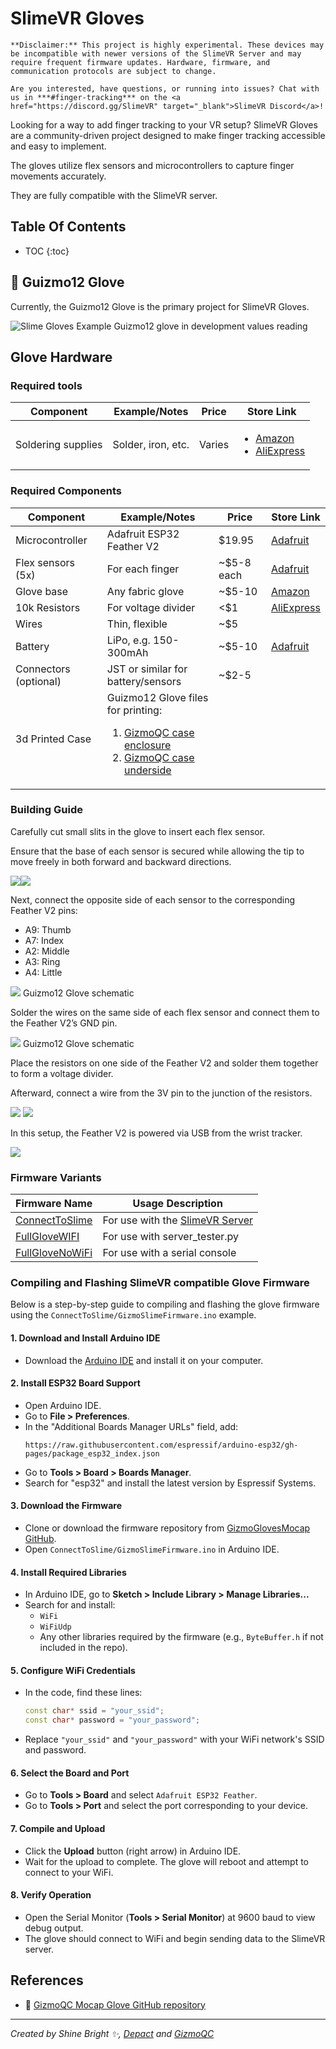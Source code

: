# SlimeVR Gloves

```admonish warning
**Disclaimer:** This project is highly experimental. These devices may be incompatible with newer versions of the SlimeVR Server and may require frequent firmware updates. Hardware, firmware, and communication protocols are subject to change.
```

```admonish info
Are you interested, have questions, or running into issues? Chat with us in ***#finger-tracking*** on the <a href="https://discord.gg/SlimeVR" target="_blank">SlimeVR Discord</a>!
```

Looking for a way to add finger tracking to your VR setup? SlimeVR Gloves are a community-driven project designed to make finger tracking accessible and easy to implement.

The gloves utilize flex sensors and microcontrollers to capture finger movements accurately.

They are fully compatible with the SlimeVR server.

## Table Of Contents

- TOC
{:toc}

## 🧤 Guizmo12 Glove
Currently, the Guizmo12 Glove is the primary project for SlimeVR Gloves.

<div class="embeddedVideo">
    <img src="assets/index/img/Guizmo12-glove.webp" alt="Slime Gloves Example" loading="lazy">
  Guizmo12 glove in development values reading
</div>

## Glove Hardware

### Required tools

<table>
  <thead>
    <tr>
      <th>Component</th>
      <th>Example/Notes</th>
      <th>Price</th>
      <th>Store Link</th>
    </tr>
  </thead>
  <tbody>
    <tr>
      <td>Soldering supplies</td>
      <td>Solder, iron, etc.</td>
      <td>Varies</td>
      <td>
        <ul>
          <li><a href="https://www.amazon.com/s?k=soldering+kit">Amazon</a></li>
          <li><a href="https://aliexpress.com/w/wholesale-soldering-kit.html?g=y&SearchText=soldering+kit&sortType=total_tranpro_desc">AliExpress</a></li>
        </ul>
      </td>
    </tr>
  </tbody>
</table>

### Required Components

<div class="table-wrapper">
  <table class="community-builds-table">
  <thead>
    <tr>
      <th>Component</th>
      <th>Example/Notes</th>
      <th>Price</th>
      <th>Store Link</th>
    </tr>
  </thead>
  <tbody>
    <tr>
      <td>Microcontroller</td>
      <td>Adafruit ESP32 Feather V2</td>
      <td>$19.95</td>
      <td><a href="https://www.adafruit.com/product/5400">Adafruit</a></td>
    </tr>
    <tr>
      <td>Flex sensors (5x)</td>
      <td>For each finger</td>
      <td>~$5-8 each</td>
      <td><a href="https://www.adafruit.com/product/1070">Adafruit</a></td>
    </tr>
    <tr>
      <td>Glove base</td>
      <td>Any fabric glove</td>
      <td>~$5-10</td>
      <td><a href="https://www.amazon.ca/-/fr/dp/B07FPN6WF4">Amazon</a></td>
    </tr>
    <tr>
      <td>10k Resistors</td>
      <td>For voltage divider</td>
      <td>&lt;$1</td>
      <td><a href="https://pl.aliexpress.com/w/wholesale-10k-resistor.html?spm=a2g0o.home.search.0">AliExpress</a></td>
    </tr>
    <tr>
      <td>Wires</td>
      <td>Thin, flexible</td>
      <td>~$5</td>
      <td></td>
    </tr>
    <tr>
      <td>Battery</td>
      <td>LiPo, e.g. 150-300mAh</td>
      <td>~$5-10</td>
      <td><a href="https://www.adafruit.com/product/1317">Adafruit</a></td>
    </tr>
    <tr>
      <td>Connectors (optional)</td>
      <td>JST or similar for battery/sensors</td>
      <td>~$2-5</td>
      <td></td>
    </tr>
    <tr>
      <td>3d Printed Case</td>
      <td>
        Guizmo12 Glove files for printing:
         <ol>
          <li><a href="./assets/index/stl/feather_TX_enclosure_V2_bottom_holes.stl">GizmoQC case enclosure</a></li>
          <li><a href="./assets/index/stl/feather_TX_underside.stl">GizmoQC case underside</a></li>
         </ol>
      </td>
      <td></td>
      <td></td>
    </tr>
  </tbody>
</table>
</div>

### Building Guide

Carefully cut small slits in the glove to insert each flex sensor.

Ensure that the base of each sensor is secured while allowing the tip to move freely in both forward and backward directions.

<div style="display: flex">
  <img src="assets/index/img/Glove-Building/Glove-FlexSensor-insertion.jpg" loading="lazy" class="small-size-image">
  <img src="assets/index/img/Glove-Building/Glove-FlexSensor-inserted.jpg" loading="lazy" class="small-size-image">
</div>

Next, connect the opposite side of each sensor to the corresponding Feather V2 pins:
- A9: Thumb
- A7: Index
- A2: Middle
- A3: Ring
- A4: Little

<div class="embeddedVideo">
  <img src="assets/index/img/Glove-Building/soldered-board.webp" loading="lazy" class="big-size-image">
  Guizmo12 Glove schematic 
</div>


Solder the wires on the same side of each flex sensor and connect them to the Feather V2’s GND pin.


<div class="embeddedVideo">
  <img src="assets/index/img/Guizmo12-glove-schematic.webp" loading="lazy" class="big-size-image">
  Guizmo12 Glove schematic 
</div>

Place the resistors on one side of the Feather V2 and solder them together to form a voltage divider.

Afterward, connect a wire from the 3V pin to the junction of the resistors.

<img src="assets/index/img/Glove-Building/board-soldering.webp" loading="lazy" class="big-size-image">

<img src="assets/index/img/Glove-Building/putting-glove-with-board-on-glove-with-flex-sensors.gif" loading="lazy" class="small-size-image">

In this setup, the Feather V2 is powered via USB from the wrist tracker.

<img src="assets/index/img/Glove-Building/glove-powered-by-waist-tracker.webp" loading="lazy" class="big-size-image">

### Firmware Variants

| Firmware Name                                                                             | Usage Description                                                            |
| ----------------------------------------------------------------------------------------- | ---------------------------------------------------------------------------- |
| [ConnectToSlime](https://github.com/Guizmo12/gizmoglovesmocap/tree/main/ConnectToSlime)   | For use with the [SlimeVR Server](https://github.com/SlimeVR/SlimeVR-Server) |
| [FullGloveWIFI](https://github.com/Guizmo12/gizmoglovesmocap/tree/main/FullGloveWiFi)     | For use with server_tester.py                                                |
| [FullGloveNoWiFi](https://github.com/Guizmo12/gizmoglovesmocap/tree/main/FullGolveNoWiFi) | For use with a serial console                                                |

### Compiling and Flashing SlimeVR compatible Glove Firmware

Below is a step-by-step guide to compiling and flashing the glove firmware using the `ConnectToSlime/GizmoSlimeFirmware.ino` example.

#### 1. Download and Install Arduino IDE

- Download the [Arduino IDE](https://www.arduino.cc/en/software) and install it on your computer.

#### 2. Install ESP32 Board Support

- Open Arduino IDE.
- Go to **File > Preferences**.
- In the "Additional Boards Manager URLs" field, add:
  ```
  https://raw.githubusercontent.com/espressif/arduino-esp32/gh-pages/package_esp32_index.json
  ```
- Go to **Tools > Board > Boards Manager**.
- Search for "esp32" and install the latest version by Espressif Systems.

#### 3. Download the Firmware

- Clone or download the firmware repository from [GizmoGlovesMocap GitHub](https://github.com/Guizmo12/gizmoglovesmocap).
- Open `ConnectToSlime/GizmoSlimeFirmware.ino` in Arduino IDE.

#### 4. Install Required Libraries

- In Arduino IDE, go to **Sketch > Include Library > Manage Libraries...**
- Search for and install:
  - `WiFi`
  - `WiFiUdp`
  - Any other libraries required by the firmware (e.g., `ByteBuffer.h` if not included in the repo).

#### 5. Configure WiFi Credentials

- In the code, find these lines:
  ```cpp
  const char* ssid = "your_ssid";
  const char* password = "your_password";
  ```
- Replace `"your_ssid"` and `"your_password"` with your WiFi network's SSID and password.

#### 6. Select the Board and Port

- Go to **Tools > Board** and select `Adafruit ESP32 Feather`.
- Go to **Tools > Port** and select the port corresponding to your device.

#### 7. Compile and Upload

- Click the **Upload** button (right arrow) in Arduino IDE.
- Wait for the upload to complete. The glove will reboot and attempt to connect to your WiFi.

#### 8. Verify Operation

- Open the Serial Monitor (**Tools > Serial Monitor**) at 9600 baud to view debug output.
- The glove should connect to WiFi and begin sending data to the SlimeVR server.

## References

- 🔗 [GizmoQC Mocap Glove GitHub repository](https://github.com/Guizmo12/gizmoglovesmocap/tree/main)

<hr/>

*Created by Shine Bright ✨, [Depact](https://github.com/Depact) and [GizmoQC](https://github.com/Guizmo12)*